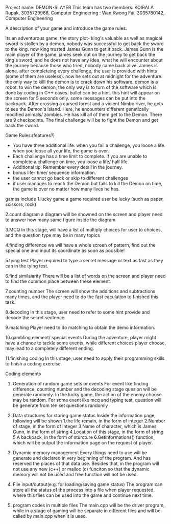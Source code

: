 Project name:   DEMON-SLAYER
This team has two members: KOIRALA Rupak, 3035729966, Computer Engineering
                         : Wan Kwong Fai, 3035780142, Computer Engineering
                         
                         
A description of your game and introduce the game rules:

Its an adventurous game. the story plot- king's valuable as well as magical sword is stollen by a demon, nobody was successful to get back the sword to the king. now king trusted  James Gunn to get it back. James Gunn is the main player of the game. james seek out on the journey to get back the king's sword, and he does not have any idea, what he will encounter about the journey because those who tried, nobody came back alive. James is alone. after completeing every challenge, the user is provided with hints (some of them are useless). now he sets out at midnight for the adventure. the only way to killl the demon is to crack down his software. demon is a robot. to win the demon, the only way is to turn of the software which is done by coding in C++ cases. bullet can be a hint. this hint will appear on the screen for 5 seconds only. some messages can be put into the backpack. 
After crossing a cursed forest and a violent Nimbo river, he gets to see the Demon's island. Here, he encounters different genetically modified animals/ zombies. He has kill all of them get to the Demon. There are 9 checkpoints. The final challenge will be to fight the Demon and get back the sword. 

Game Rules:(features?)
- You have three additional life. when you fail a challenge, you loose a life. when you loose all your life, the game is over.
- Each challenge has a time limit to complete. if you are unable to complete a challenge on time, you loose a life/ half life.
- Additional tip: Remember every detail in the journey.
- bonus life- time/ sequence information. 
- the user cannot go back or skip to different challenges
- if user manages to reach the Demon but fails to kill the Demon on time, the game is over no matter how many lives he has. 

games include
1.lucky game 
  a game required user be lucky (such as paper, scissors, rock)
  
2.count diagram
  a diagram will be showned on the screen and player need to answer how many same figure inside the diagram
  
3.MCQ
  In this stage, will have a list of multiply choices for user to choices, and the question type may be in many topics
  
4.finding difference
  we will have a whole screen of pattern, find out the special one and input its coordinate as soon as poosible!
  
5.tying test
  Player required to type a secret message or text as fast as they can in the tying test.
  
6.find similaiarity
  There will be a list of words on the screen and player need to find the common place between these element.
  
7.counting number
  The screen will show the additions and subtractions many times, and the player need to do the fast caculation to finished this task.
  
8.decoding
  In this stage, user need to refer to some hint provide and decode the secret sentence.
  
9.matching
  Player need to do matching to obtain the demo information.
  
10.gambling element/ special events
  During the adventure, player might have a chance to tackle some events, while different choices player choose, may lead to a completely different ending.
  
11.finishing coding
  In this stage, user need to apply their programming skills to finish a coding exercise.



Coding elements

1. Generation of random game sets or events
  For event like finding difference, counting number and the decoding stage quesion will be generate randomly.
  In the lucky game, the action of the enemy choose may be random.
  For some event like mcq and typing test, question will be generate from ten set questions randomly
  
2. Data structures for storing game status
  Inside the information page, following will be shown
  1.the life remain, in the form of integer
  2.Number of stage, in the form of integer
  3.Name of character, which is James Gunn, in the form of string
  4.Location of this stage, in the form of string
  5.A backpack, in the form of sturcture 
  6.Getinformations() function, which will be output the information page on the request of player.
  
3. Dynamic memory management
  Every things need to use will be generate and declared in very beginning of the program. And has reserved the places of that data use. Besides that, in the program will not use any new (c++) or malloc (c) funciton so that the dynamic memory will not be used and free function will not be used.
  
4. File input/output(e.g. for loading/saving game status)
  The program can store all the status of the process into a file when player requested, where this flies can be used into the game and continue next time.
  
5. program codes in multiple files
  The main.cpp will be the driver program, while in a stage of gaming will be separate in different files and will be called by main.cpp when it is used.
